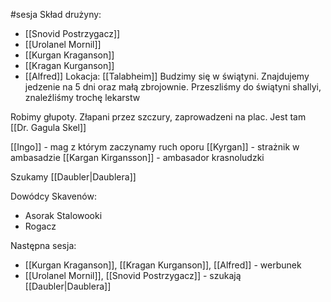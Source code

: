 #sesja
Skład drużyny:
- [[Snovid Postrzygacz]]
- [[Urolanel Mornil]]
- [[Kurgan Kraganson]]
- [[Kragan Kurganson]]
- [[Alfred]]
Lokacja: [[Talabheim]]
Budzimy się w świątyni. Znajdujemy jedzenie na 5 dni oraz małą zbrojownie.
Przeszliśmy do świątyni shallyi, znaleźliśmy trochę lekarstw

Robimy głupoty. Złapani przez szczury, zaprowadzeni na plac. Jest tam [[Dr. Gagula Skel]]

[[Ingo]] - mag z którym zaczynamy ruch oporu
[[Kyrgan]] - strażnik w ambasadzie
[[Kargan Kirgansson]] - ambasador krasnoludzki

Szukamy [[Daubler|Daublera]]

Dowódcy Skavenów:
- Asorak Stalowooki
- Rogacz

Następna sesja:
- [[Kurgan Kraganson]], [[Kragan Kurganson]], [[Alfred]] - werbunek
- [[Urolanel Mornil]], [[Snovid Postrzygacz]] - szukają [[Daubler|Daublera]]